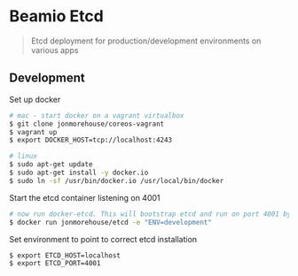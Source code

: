 # Beamio Etcd 
> Etcd deployment for production/development environments on various apps

## Development

Set up docker
~~~ bash
# mac - start docker on a vagrant virtualbox
$ git clone jonmorehouse/coreos-vagrant
$ vagrant up
$ export DOCKER_HOST=tcp://localhost:4243

# linux
$ sudo apt-get update
$ sudo apt-get install -y docker.io
$ sudo ln -sf /usr/bin/docker.io /usr/local/bin/docker
~~~

Start the etcd container listening on 4001
~~~ bash
# now run docker-etcd. This will bootstrap etcd and run on port 4001 by default
$ docker run jonmorehouse/etcd -e "ENV=development"
~~~

Set environment to point to correct etcd installation
~~~ bash
$ export ETCD_HOST=localhost
$ export ETCD_PORT=4001
~~~


